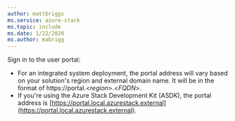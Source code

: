 ```yaml
---
author: mattbriggs
ms.service: azure-stack 
ms.topic: include
ms.date: 1/22/2020
ms.author: mabrigg
---
```


Sign in to the user portal: 

* For an integrated system deployment, the portal address will vary based on your solution's region and external domain name. It will be in the format of https://portal.&lt;*region*&gt;.&lt;*FQDN*&gt;.
* If you're using the Azure Stack Development Kit (ASDK), the portal address is [https://portal.local.azurestack.external](https://portal.local.azurestack.external).